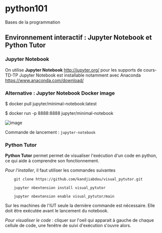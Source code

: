 # python101


Bases de la programmation



## Environnement interactif : Jupyter Notebook et Python Tutor

### Jupyter Notebook 
On utilise **Jupyter Notebook**  http://jupyter.org/ pour les supports de cours-TD-TP
Jupyter Notebook est installable notamment avec Anaconda https://www.anaconda.com/download/

### Alternative : Jupyter Notebook Docker image  

$ docker pull jupyter/minimal-notebook:latest


$ docker run -p 8888:8888 jupyter/minimal-notebook 

![image](https://user-images.githubusercontent.com/47931933/234310165-63bd76bd-13cc-4d9e-a903-6ebcf175b88e.png)


Commande de lancement : `jupyter-notebook`

### Python Tutor 
 **Python Tutor**  permet permet de visualiser l'exécution d'un code en python, ce qui aide à comprendre son fonctionnement.
 
*Pour l'installer*, il faut utiliser les commandes suivantes 
```
    git clone https://github.com/kandjiabdou/visual_pytutor.git
    
    jupyter nbextension install visual_pytutor
    
    jupyter nbextension enable visual_pytutor/main
```    
Sur les machines de l'IUT seule la dernière commande est nécessaire. Elle doit être exécutée avant le lancement du notebook.

*Pour visualiser le code* : cliquer sur l'oeil qui apparait à gauche de chaque cellule de code, une fenêtre de suivi d'exécution s'ouvre alors. 







